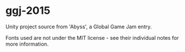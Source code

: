 # ggj-2015

Unity project source from 'Abyss', a Global Game Jam entry.

Fonts used are not under the MIT license - see their individual notes for more information.
